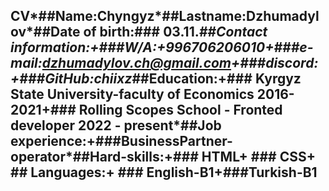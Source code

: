 ## **CV***##Name:Chyngyz*##Lastname:Dzhumadylov*##Date of birth:### 03.11.*##Contact information:+###W/A:+996706206010+###e-mail:dzhumadylov.ch@gmail.com+###discord:+###GitHub:chiixz*##Education:+### Kyrgyz State University-faculty of Economics 2016-2021+### Rolling Scopes School - Fronted developer 2022 - present*##Job experience:+###BusinessPartner-operator*##Hard-skills:+### HTML+ ### CSS+ ## Languages:+ ### English-B1+###Turkish-B1
